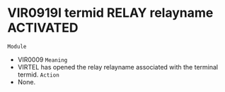# VIR0919I termid RELAY relayname ACTIVATED
`Module`
- VIR0009
`Meaning`
- VIRTEL has opened the relay relayname associated with the terminal termid.
`Action`
- None.
